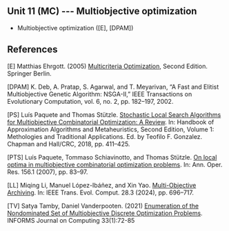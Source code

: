 ## Unit 11 (MC) --- Multiobjective optimization

- Multiobjective optimization ([E], [DPAM])

## References

[E] Matthias Ehrgott. (2005) [Multicriteria Optimization](https://doi.org/10.1007/3-540-27659-9), Second
  Edition. Springer Berlin.

[DPAM] K. Deb, A. Pratap, S. Agarwal, and T. Meyarivan, “A Fast and Elitist
  Multiobjective Genetic Algorithm: NSGA-II,” IEEE Transactions on Evolutionary
  Computation, vol. 6, no. 2, pp. 182–197, 2002.

[PS] Luís Paquete and Thomas Stützle. [Stochastic Local Search Algorithms for
Multiobjective Combinatorial Optimization: A
Review](https://doi.org/10.1201/9781351236423-24). In: Handbook of Approximation
Algorithms and Metaheuristics, Second Edition, Volume 1: Methologies and
Traditional Applications.  Ed. by Teofilo F. Gonzalez. Chapman and Hall/CRC,
2018, pp. 411–425.  

[PTS] Luís Paquete, Tommaso Schiavinotto, and Thomas Stützle. [On local optima
in multiobjective combinatorial optimization
problems](https://doi.org/10.1007/s10479-007-0230-0). In: Ann. Oper. Res. 156.1
(2007), pp. 83–97.

[LL] Miqing Li, Manuel López-Ibáñez, and Xin Yao. [Multi-Objective
Archiving](https://doi.org/10.1109/TEVC.2023.3314152). In: IEEE Trans.  Evol.
Comput. 28.3 (2024), pp. 696–717. 

[TV] Satya Tamby, Daniel Vanderpooten. (2021) [Enumeration of the
  Nondominated Set of Multiobjective Discrete Optimization
  Problems](https://doi.org/10.1287/ijoc.2020.0953). INFORMS Journal on
  Computing 33(1):72-85
